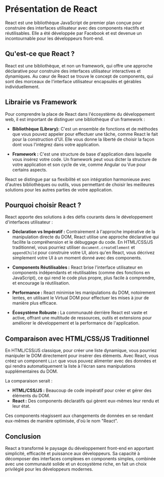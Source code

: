 # Présentation de React

React est une bibliothèque JavaScript de premier plan conçue pour construire des interfaces utilisateur avec des components réactifs et réutilisables. Elle a été développée par Facebook et est devenue un incontournable pour les développeurs front-end.

## Qu'est-ce que React ?

React est une bibliothèque, et non un framework, qui offre une approche déclarative pour construire des interfaces utilisateur interactives et dynamiques. Au cœur de React se trouve le concept de components, qui sont des morceaux de l'interface utilisateur encapsulés et gérables individuellement.

## Librairie vs Framework

Pour comprendre la place de React dans l'écosystème du développement web, il est important de distinguer une bibliothèque d'un framework :

- **Bibliothèque (Library):** C'est un ensemble de fonctions et de méthodes que vous pouvez appeler pour effectuer une tâche, comme React le fait pour la construction d'UI. Elle vous donne la liberté de choisir la façon dont vous l'intégrez dans votre application.

- **Framework :** C'est une structure de base d'application dans laquelle vous insérez votre code. Un framework peut vous dicter la structure de votre application et son cycle de vie, comme Angular ou Vue pour certains aspects.

React se distingue par sa flexibilité et son intégration harmonieuse avec d'autres bibliothèques ou outils, vous permettant de choisir les meilleures solutions pour les autres parties de votre application.

## Pourquoi choisir React ?

React apporte des solutions à des défis courants dans le développement d'interfaces utilisateur :

- **Déclaration vs Impératif :** Contrairement à l'approche impérative de la manipulation directe du DOM, React utilise une approche déclarative qui facilite la compréhension et le débuggage du code. En HTML/CSS/JS traditionnel, vous pourriez utiliser `document.createElement` et `appendChild` pour construire votre UI, alors qu'en React, vous décrivez simplement votre UI à un moment donné avec des components.

- **Components Réutilisables :** React brise l'interface utilisateur en components indépendants et réutilisables (comme des fonctions en JavaScript), ce qui rend le code plus propre, plus facile à comprendre, et encourage la réutilisation.

- **Performance :** React minimise les manipulations du DOM, notoirement lentes, en utilisant le Virtual DOM pour effectuer les mises à jour de manière plus efficace.

- **Écosystème Robuste :** La communauté derrière React est vaste et active, offrant une multitude de ressources, outils et extensions pour améliorer le développement et la performance de l'application.

## Comparaison avec HTML/CSS/JS Traditionnel

En HTML/CSS/JS classique, pour créer une liste dynamique, vous pourriez manipuler le DOM directement pour insérer des éléments. Avec React, vous créez un component `List` que vous pouvez alimenter avec des données et qui rendra automatiquement la liste à l'écran sans manipulations supplémentaires du DOM.

La comparaison serait :

- **HTML/CSS/JS :** Beaucoup de code impératif pour créer et gérer des éléments du DOM.
- **React :** Des components déclaratifs qui gèrent eux-mêmes leur rendu et leur état.

Ces components réagissent aux changements de données en se rendant eux-mêmes de manière optimisée, d'où le nom "React".

## Conclusion

React a transformé le paysage du développement front-end en apportant simplicité, efficacité et puissance aux développeurs. Sa capacité à décomposer des interfaces complexes en components simples, combinée avec une communauté solide et un écosystème riche, en fait un choix privilégié pour les développeurs modernes.

